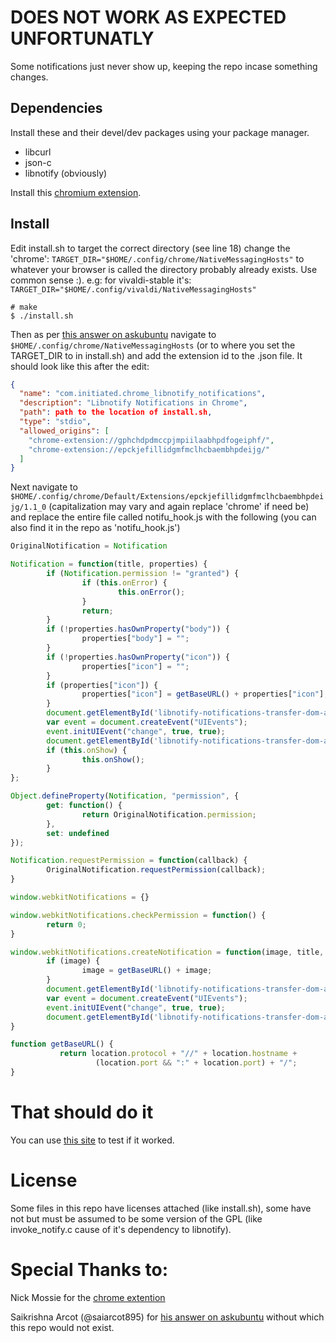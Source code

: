 # DOES NOT WORK AS EXPECTED UNFORTUNATLY
Some notifications just never show up, keeping the repo incase something changes.

Dependencies
------------

Install these and their devel/dev packages using your package manager.

- libcurl
- json-c
- libnotify (obviously)

Install this [chromium extension](https://chrome.google.com/webstore/detail/libnotify-notifications-i/epckjefillidgmfmclhcbaembhpdeijg).

Install
-------

Edit install.sh to target the correct directory (see line 18)
change the 'chrome': `TARGET_DIR="$HOME/.config/chrome/NativeMessagingHosts"`
to whatever your browser is called the directory probably already exists. Use common sense :).
e.g: for vivaldi-stable it's: `TARGET_DIR="$HOME/.config/vivaldi/NativeMessagingHosts"`

```shell
# make
$ ./install.sh
```

Then as per [this answer on askubuntu](https://askubuntu.com/questions/465727/activate-chrome-native-notifications) navigate to `$HOME/.config/chrome/NativeMessagingHosts` (or to where you set the TARGET_DIR to in install.sh) and add the extension id to the .json file. It should look like this after the edit:

```json
{
  "name": "com.initiated.chrome_libnotify_notifications",
  "description": "Libnotify Notifications in Chrome",
  "path": path to the location of install.sh,
  "type": "stdio",
  "allowed_origins": [
    "chrome-extension://gphchdpdmccpjmpiilaabhpdfogeiphf/",
    "chrome-extension://epckjefillidgmfmclhcbaembhpdeijg/"
  ]
}
```

Next navigate to `$HOME/.config/chrome/Default/Extensions/epckjefillidgmfmclhcbaembhpdeijg/1.1_0` (capitalization may vary and again replace 'chrome' if need be) and replace the entire file called notifu_hook.js with the following (you can also find it in the repo as 'notifu_hook.js')

```js
OriginalNotification = Notification

Notification = function(title, properties) {
        if (Notification.permission != "granted") {
                if (this.onError) {
                        this.onError();
                }
                return;
        }
        if (!properties.hasOwnProperty("body")) {
                properties["body"] = "";
        }
        if (!properties.hasOwnProperty("icon")) {
                properties["icon"] = "";
        }
        if (properties["icon"]) {
                properties["icon"] = getBaseURL() + properties["icon"];
        }
        document.getElementById('libnotify-notifications-transfer-dom-area').innerText = JSON.stringify({title:title, body:properties["body"], iconUrl:properties["icon"]});
        var event = document.createEvent("UIEvents");
        event.initUIEvent("change", true, true);
        document.getElementById('libnotify-notifications-transfer-dom-area').dispatchEvent(event);
        if (this.onShow) {
                this.onShow();
        }
};

Object.defineProperty(Notification, "permission", {
        get: function() {
                return OriginalNotification.permission;
        },
        set: undefined
});

Notification.requestPermission = function(callback) {
        OriginalNotification.requestPermission(callback);
}

window.webkitNotifications = {}

window.webkitNotifications.checkPermission = function() {
        return 0;
}

window.webkitNotifications.createNotification = function(image, title, body) {
        if (image) {
                image = getBaseURL() + image;
        }
        document.getElementById('libnotify-notifications-transfer-dom-area').innerText = JSON.stringify({title:title, body:body, iconUrl:image});
        var event = document.createEvent("UIEvents");
        event.initUIEvent("change", true, true);
        document.getElementById('libnotify-notifications-transfer-dom-area').dispatchEvent(event);
}

function getBaseURL() {
           return location.protocol + "//" + location.hostname + 
                   (location.port && ":" + location.port) + "/";
}
```


# That should do it

You can use [this site](https://www.bennish.net/web-notifications.html) to test if it worked.

# License

Some files in this repo have licenses attached (like install.sh), some have not but must be assumed to be some version of the GPL (like invoke_notify.c cause of it's dependency to libnotify).

# Special Thanks to:
Nick Mossie for the [chrome extention](https://chrome.google.com/webstore/detail/libnotify-notifications-i/epckjefillidgmfmclhcbaembhpdeijg)

Saikrishna Arcot (@saiarcot895) for [his answer on askubuntu](https://askubuntu.com/questions/465727/activate-chrome-native-notifications) without which this repo would not exist.


